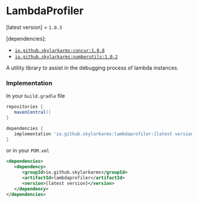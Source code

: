 # LambdaProfiler
[latest version] = `1.0.3`

[dependencies]:
- [`io.github.skylarkarms:concur:1.0.8`](https://github.com/Skylarkarms/Concur)
- [`io.github.skylarkarms:numberutils:1.0.2`](https://github.com/Skylarkarms/NumberUtils)

A utility library to assist in the debugging process of lambda instances.

### Implementation
In your `build.gradle` file
```groovy
repositories {
   mavenCentral()
}

dependencies {
   implementation 'io.github.skylarkarms:lambdaprofiler:[latest version]'
}
```

or in your `POM.xml`
```xml
<dependencies>
   <dependency>
      <groupId>io.github.skylarkarms</groupId>
      <artifactId>lambdaprofiler</artifactId>
      <version>[latest version]</version>
   </dependency>
</dependencies>
```